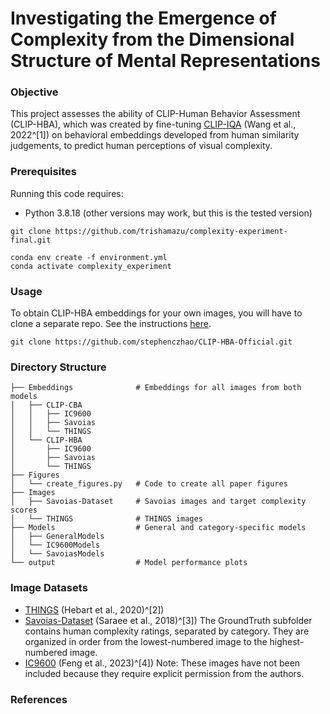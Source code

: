 # Investigating the Emergence of Complexity from the Dimensional Structure of Mental Representations

### Objective
This project assesses the ability of CLIP-Human Behavior Assessment (CLIP-HBA), which was created by fine-tuning [CLIP-IQA](https://github.com/IceClear/CLIP-IQA.git) (Wang et al., 2022^[1]) on behavioral embeddings developed from human similarity judgements, to predict human perceptions of visual complexity.

### Prerequisites
Running this code requires:
- Python 3.8.18 (other versions may work, but this is the tested version)
```
git clone https://github.com/trishamazu/complexity-experiment-final.git
```
```
conda env create -f environment.yml
conda activate complexity_experiment
```

### Usage
To obtain CLIP-HBA embeddings for your own images, you will have to clone a separate repo. See the instructions [here](https://github.com/stephenczhao/CLIP-HBA-Official.git).
```
git clone https://github.com/stephenczhao/CLIP-HBA-Official.git
```
### Directory Structure
```
├── Embeddings              # Embeddings for all images from both models
│   ├── CLIP-CBA
│   │   ├── IC9600
│   │   ├── Savoias
│   │   └── THINGS
│   └── CLIP-HBA
│       ├── IC9600
│       ├── Savoias
│       └── THINGS
├── Figures
│   └── create_figures.py   # Code to create all paper figures
├── Images
│   ├── Savoias-Dataset     # Savoias images and target complexity scores
│   └── THINGS              # THINGS images 
├── Models                  # General and category-specific models
│   ├── GeneralModels
│   └── IC9600Models
│   └── SavoiasModels
└── output                  # Model performance plots
```

### Image Datasets
* [THINGS](https://things-initiative.org/) (Hebart et al., 2020)^[2])
* [Savoias-Dataset](https://github.com/esaraee/Savoias-Dataset) (Saraee et al., 2018)^[3]) The GroundTruth subfolder contains human complexity ratings, separated by category. They are organized in order from the lowest-numbered image to the highest-numbered image.
* [IC9600](https://github.com/tinglyfeng/IC9600) (Feng et al., 2023)^[4]) Note: These images have not been included because they require explicit permission from the authors.

### References
[^1]: Wang, J., Chan, K. C. K., & Loy, C. C. (2022). Exploring CLIP for assessing the look and feel of images. Proceedings of the AAAI Conference on Artificial Intelligence. arXiv. https://doi.org/10.48550/arXiv.2207.12396

[^2]: Zheng, C. Y., Pereira, F., Baker, C. I., & Hebart, M. N. (2019). Revealing interpretable object representations from human behavior. International Conference on Learning Representations (ICLR) 2019. arXiv. https://doi.org/10.48550/arXiv.1901.02915

[^3]: Copyright [2018] [Saraee et al.] Licensed under the Apache License, Version 2.0 (the "License"); you may not use this file except in compliance with the License. You may obtain a copy of the License at http://www.apache.org/licenses/LICENSE-2.0 Unless required by applicable law or agreed to in writing, software distributed under the License is distributed on an "AS IS" BASIS, WITHOUT WARRANTIES OR CONDITIONS OF ANY KIND, either express or implied. See the License for the specific language governing permissions and limitations under the License.

[^4]: T. Feng, Y. Zhai, J. Yang, J. Liang, D. Fan, & J. Zhang. (2023) IC9600: A Benchmark Dataset for Automatic Image Complexity Assessment. IEEE Transactions on Pattern Analysis and Machine Intelligence, 45(7), 8577-8593. https://doi.org/10.1109/TPAMI.2022.3232328
